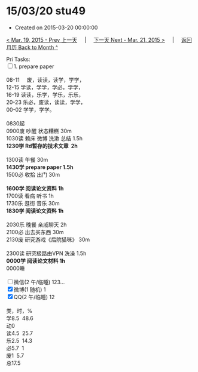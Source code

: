 # 15/03/20 stu49

- Created on 2015-03-20 00:00:00

[< Mar. 19, 2015 - Prev 上一天](/_archived/lifelogs/2015/03/d19.md) &nbsp; &nbsp; | &nbsp; &nbsp; [下一天 Next - Mar. 21, 2015 >](/_archived/lifelogs/2015/03/d21.md) &nbsp; &nbsp; |  &nbsp; &nbsp; [返回月历 Back to Month ^](/_archived/lifelogs/2015/03/index.md)
<br/><div>Pri Tasks:<br/><input type="checkbox" />1. prepare paper</div><div><div><br/></div>08-11     废，读读，读学，学学，<br/>12-15 学读，学学，学必，学学，<br/>16-19 读读，乐学，学乐，乐乐，<br/>20-23 乐必，废读，读读，学学，</div><div>00-02 学学，学学。<br/><div><br/></div>0830起</div><div>0900废 吵醒 状态糟糕 30m<br/>1030读 赖床 微博 洗漱 总结 1.5h  <br/><b>1230学 Rd暂存的技术文章  2h</b><div><br/></div>1300读 午餐 30m<br/><b>1430学 prepare paper 1.5h</b></div><div><div>1500必 收拾 出门 30m</div><div><br/></div><div><b>1600学 阅读论文资料 1h</b></div><div>1700读 看病 听书 1h</div><div>1730乐 逛街 音乐 30m</div><div><b>1830学 阅读论文资料 1h</b></div><div><br/></div>2030乐 晚餐 亲戚聊天 2h</div><div>2100必 出去买东西 30m</div><div>2130废 研究游戏《后院猫咪》 30m</div><div><br/></div><div>2300读 研究极路由VPN 洗澡 1.5h</div><div><b>0000学 阅读论文材料 1h</b></div><div>0000睡</div><div><br/><input type="checkbox" />微信(2 午/临睡) 123…<br/><input type="checkbox" checked="true" />微博(1 随机) 1<br/><input type="checkbox" checked="true" />QQ(2 午/临睡) 12<br/><div><br/></div>类，时，%<br/>学8.5  48.6<br/>动0<br/>读4.5  25.7<br/>乐2.5  14.3<br/>必5.7  1<br/>废1  5.7<br/>总17.5</div>
